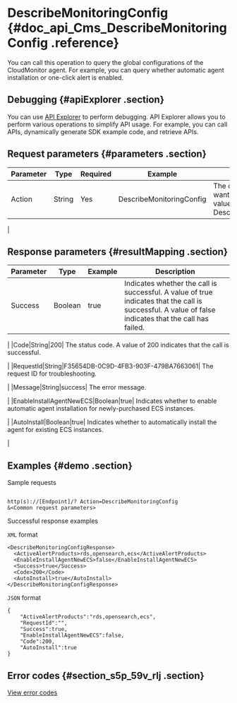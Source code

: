 # DescribeMonitoringConfig {#doc_api_Cms_DescribeMonitoringConfig .reference}

You can call this operation to query the global configurations of the CloudMonitor agent. For example, you can query whether automatic agent installation or one-click alert is enabled.

## Debugging {#apiExplorer .section}

You can use [API Explorer](https://api.aliyun.com/#product=Cms&api=DescribeMonitoringConfig) to perform debugging. API Explorer allows you to perform various operations to simplify API usage. For example, you can call APIs, dynamically generate SDK example code, and retrieve APIs.

## Request parameters {#parameters .section}

|Parameter|Type|Required|Example|Description|
|---------|----|--------|-------|-----------|
|Action|String|Yes|DescribeMonitoringConfig| The operation that you want to perform. Set the value to DescribeMonitoringConfig.

 |

## Response parameters {#resultMapping .section}

|Parameter|Type|Example|Description|
|---------|----|-------|-----------|
|Success|Boolean|true| Indicates whether the call is successful. A value of true indicates that the call is successful. A value of false indicates that the call has failed.

 |
|Code|String|200| The status code. A value of 200 indicates that the call is successful.

 |
|RequestId|String|F35654DB-0C9D-4FB3-903F-479BA7663061| The request ID for troubleshooting.

 |
|Message|String|success| The error message.

 |
|EnableInstallAgentNewECS|Boolean|true| Indicates whether to enable automatic agent installation for newly-purchased ECS instances.

 |
|AutoInstall|Boolean|true| Indicates whether to automatically install the agent for existing ECS instances.

 |

## Examples {#demo .section}

Sample requests

``` {#request_demo}

http(s)://[Endpoint]/? Action=DescribeMonitoringConfig
&<Common request parameters>

```

Successful response examples

`XML` format

``` {#xml_return_success_demo}
<DescribeMonitoringConfigResponse>
  <ActiveAlertProducts>rds,opensearch,ecs</ActiveAlertProducts>
  <EnableInstallAgentNewECS>false</EnableInstallAgentNewECS>
  <Success>true</Success> 
  <Code>200</Code>
  <AutoInstall>true</AutoInstall>
</DescribeMonitoringConfigResponse> 

```

`JSON` format

``` {#json_return_success_demo}
{
	"ActiveAlertProducts":"rds,opensearch,ecs",
	"RequestId":"",
	"Success":true,
	"EnableInstallAgentNewECS":false,
	"Code":200,
	"AutoInstall":true
}
```

## Error codes {#section_s5p_59v_rlj .section}

[View error codes](https://error-center.aliyun.com/status/product/Cms)


